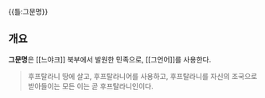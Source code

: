 {{틀:그문명}}
## 개요
**그문명**은 [[느야크]] 북부에서 발원한 민족으로, [[그언어]]를 사용한다. 
>후프탈라니 땅에 살고, 후프탈라니어를 사용하고, 후프탈라니를 자신의 조국으로 받아들이는 모든 이는 곧 후프탈라니인이다.